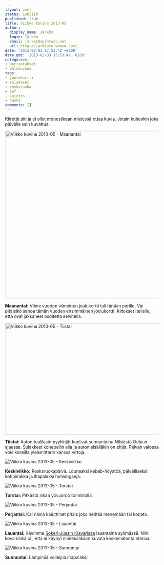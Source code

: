 ```yaml
---
layout: post
status: publish
published: true
title: Viikko kuvina 2013-05
author:
  display_name: Jarkko
  login: Jarkko
  email: jarkko@splatweb.net
  url: http://jarkkotervonen.com/
date: '2013-02-03 17:53:42 +0200'
date_gmt: '2013-02-03 15:53:42 +0200'
categories:
- Harrastukset
- Valokuvaus
tags:
- joulukortti
- sulakkeet
- roskaruoka
- zef
- kaiutin
- ruoka
comments: []
---
```

Kiirettä piti ja ei ollut monestikaan mielessä ottaa kuvia. Jotain kuitenkin joka päivälle sain kuvattua.

<img alt="Viikko kuvina 2013-05 - Maanantai" src="http://jarkkotervonen.com/wp-content/uploads/2013/01/2013-05-ma-1024x678.jpg" width="550" />

__Maanantai:__ Viime vuoden viimeinen joulukortti tuli tänään perille. Vai pitäisikö sanoa tämän vuoden ensimmäinen joulukortti. Kiitokset Itellalle, että ovat jaksaneet osoitetta selvitellä.

<img alt="Viikko kuvina 2013-05 - Tiistai" src="http://jarkkotervonen.com/wp-content/uploads/2013/01/2013-05-ti-550x366.jpg" width="550" height="366" />

__Tiistai:__ Auton tuulilasin pyyhkijät kuolivat sunnuntaina Nilsiästä Ouluun ajaessa. Sulakkeet konepellin alla ja auton sisälläkin on ehjät. Päivän valossa vois kokeilla yleismittarin kanssa virtoja.

<img alt="Viikko kuvina 2013-05 - Keskiviikko" src="http://jarkkotervonen.com/wp-content/uploads/2013/01/2013-05-ke-550x366.jpg" />

__Keskiviikko:__ Roskaruokapäivä. Lounaaksi kebab-höystöä, päivälliseksi kotipiirakka ja iltapalaksi hotwingsejä.

<img alt="Viikko kuvina 2013-05 - Torstai" src="http://jarkkotervonen.com/wp-content/uploads/2013/01/2013-05-to-550x410.jpg" />

__Torstai:__ Pitkästä aikaa yövuoroo toimistolla.

<img alt="Viikko kuvina 2013-05 - Perjantai" src="http://jarkkotervonen.com/wp-content/uploads/2013/01/2013-05-pe-550x550.jpg" />

__Perjantai:__ Kai nämä kaiuttimet pitäis joko heittää menemään tai korjata.

<img alt="Viikko kuvina 2013-05 - Lauantai" src="http://jarkkotervonen.com/wp-content/uploads/2013/02/2013-05-la-550x410.jpg" />

__Lauantai:__ Kävimme [Sokeri-Jussin Kievarissa](http://www.sokerijussi.fi/) lauantaina syömässä. Niin kova nälkä oli, että ei käynyt mielessäkään kuvata koskematonta ateriaa.

<img alt="Viikko kuvina 2013-05 - Sunnuntai" src="http://jarkkotervonen.com/wp-content/uploads/2013/02/2013-05-su-550x366.jpg" />

__Sunnuntai:__ Lämpimiä voileipiä iltapalaksi.
